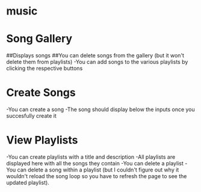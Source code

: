# music
# Song Gallery
##Displays songs
##You can delete songs from the gallery (but it won't delete them from playlists)
-You can add songs to the various playlists by clicking the respective buttons
# Create Songs
-You can create a song
-The song should display below the inputs once you succesfully create it
# View Playlists
-You can create playlists with a title and description
-All playlists are displayed here with all the songs they contain
-You can delete a playlist
-You can delete a song within a playlist (but I couldn't figure out why it wouldn't reload the song loop so you have to refresh the page to see the updated playlist).
